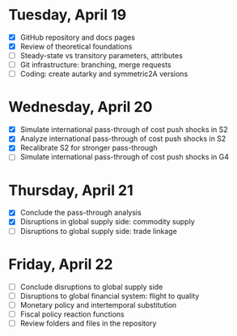 # Tuesday, April 19

- [x] GitHub repository and docs pages
- [x] Review of theoretical foundations
- [ ] Steady-state vs transitory parameters, attributes
- [ ] Git infrastructure: branching, merge requests
- [ ] Coding: create autarky and symmetric2A versions

# Wednesday, April 20
- [x] Simulate international pass-through of cost push shocks in S2
- [x] Analyze international pass-through of cost push shocks in S2
- [x] Recalibrate S2 for stronger pass-through
- [ ] Simulate international pass-through of cost push shocks in G4

# Thursday, April 21
- [x] Conclude the pass-through analysis
- [x] Disruptions in global supply side: commodity supply 
- [ ] Disruptions to global supply side: trade linkage

# Friday, April 22
- [ ] Conclude disruptions to global supply side
- [ ] Disruptions to global financial system: flight to quality
- [ ] Monetary policy and intertemporal substitution
- [ ] Fiscal policy reaction functions
- [ ] Review folders and files in the repository